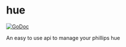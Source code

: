 hue
===

[![GoDoc](http://godoc.org/github.com/savaki/hue?status.png)](http://godoc.org/github.com/savaki/hue)

An easy to use api to manage your phillips hue
